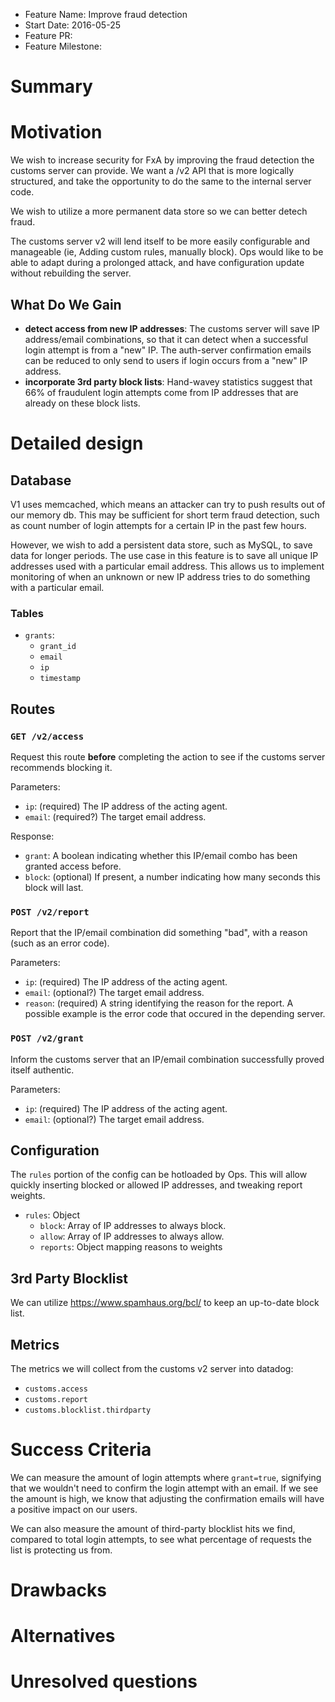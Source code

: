 - Feature Name: Improve fraud detection
- Start Date: 2016-05-25
- Feature PR:
- Feature Milestone:

# Summary
[summary]: #summary

# Motivation
[motivation]: #motivation

We wish to increase security for FxA by improving the fraud detection the customs server can provide. We want a /v2 API that is more logically structured, and take the opportunity to do the same to the internal server code.

We wish to utilize a more permanent data store so we can better detech fraud.

The customs server v2 will lend itself to be more easily configurable and manageable (ie, Adding custom rules, manually block). Ops would like to be able to adapt during a prolonged attack, and have configuration update without rebuilding the server.

## What Do We Gain

- **detect access from new IP addresses**: The customs server will save IP address/email combinations, so that it can detect when a successful login attempt is from a "new" IP. The auth-server confirmation emails can be reduced to only send to users if login occurs from a "new" IP address.
- **incorporate 3rd party block lists**: Hand-wavey statistics suggest that 66% of fraudulent login attempts come from IP addresses that are already on these block lists.

# Detailed design
[design]: #detailed-design

## Database
[database]: #db

V1 uses memcached, which means an attacker can try to push results out of our memory db. This may be sufficient for short term fraud detection, such as count number of login attempts for a certain IP in the past few hours.

However, we wish to add a persistent data store, such as MySQL, to save data for longer periods. The use case in this feature is to save all unique IP addresses used with a particular email address. This allows us to implement monitoring of when an unknown or new IP address tries to do something with a particular email.

### Tables

- `grants`:
	- `grant_id`
	- `email`
	- `ip`
	- `timestamp`

## Routes
[routes]: #routes

### `GET /v2/access`

Request this route **before** completing the action to see if the customs server recommends blocking it.

Parameters:

- `ip`: (required) The IP address of the acting agent.
- `email`: (required?) The target email address.

Response:

- `grant`: A boolean indicating whether this IP/email combo has been granted access before.
- `block`: (optional) If present, a number indicating how many seconds this block will last.


### `POST /v2/report`

Report that the IP/email combination did something "bad", with a reason (such as an error code).

Parameters:

- `ip`: (required) The IP address of the acting agent.
- `email`: (optional?) The target email address.
- `reason`: (required) A string identifying the reason for the report. A possible example is the error code that occured in the depending server.

### `POST /v2/grant`

Inform the customs server that an IP/email combination successfully proved itself authentic. 

Parameters:

- `ip`: (required) The IP address of the acting agent.
- `email`: (optional?) The target email address.


## Configuration
[config]: #config

The `rules` portion of the config can be hotloaded by Ops. This will allow quickly inserting blocked or allowed IP addresses, and tweaking report weights.

- `rules`: Object
	- `block`: Array of IP addresses to always block.
	- `allow`: Array of IP addresses to always allow.
	- `reports`: Object mapping reasons to weights
	
## 3rd Party Blocklist
[blocklist]: #blocklist

We can utilize https://www.spamhaus.org/bcl/ to keep an up-to-date block list.

## Metrics
[metrics]: #metrics

The metrics we will collect from the customs v2 server into datadog:

- `customs.access`
- `customs.report`
- `customs.blocklist.thirdparty`

# Success Criteria
[success]: #success

We can measure the amount of login attempts where `grant=true`, signifying that we wouldn't need to confirm the login attempt with an email. If we see the amount is high, we know that adjusting the confirmation emails will have a positive impact on our users.

We can also measure the amount of third-party blocklist hits we find, compared to total login attempts, to see what percentage of requests the list is protecting us from.


# Drawbacks
[drawbacks]: #drawbacks


# Alternatives
[alternatives]: #alternatives


# Unresolved questions
[unresolved]: #unresolved-questions


